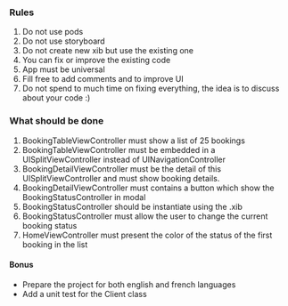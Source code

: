 ### Rules
1. Do not use pods
2. Do not use storyboard
3. Do not create new xib but use the existing one
4. You can fix or improve the existing code
5. App must be universal
6. Fill free to add comments and to improve UI
7. Do not spend to much time on fixing everything, the idea is to discuss about your code :)

### What should be done
1. BookingTableViewController must show a list of 25 bookings
2. BookingTableViewController must be embedded in a UISplitViewController instead of UINavigationController
3. BookingDetailViewController must be the detail of this UISplitViewController and must show booking details.
4. BookingDetailViewController must contains a button which show the BookingStatusController in modal
5. BookingStatusController should be instantiate using the .xib
5. BookingStatusController must allow the user to change the current booking status
6. HomeViewController must present the color of the status of the first booking in the list

#### Bonus
- Prepare the project for both english and french languages
- Add a unit test for the Client class